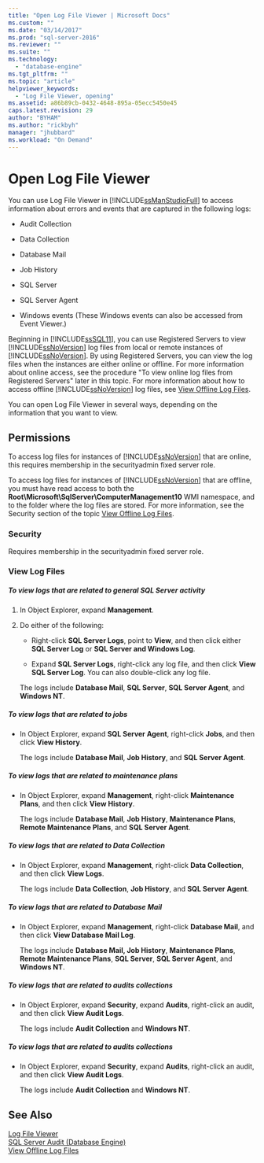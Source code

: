 ```yaml
---
title: "Open Log File Viewer | Microsoft Docs"
ms.custom: ""
ms.date: "03/14/2017"
ms.prod: "sql-server-2016"
ms.reviewer: ""
ms.suite: ""
ms.technology: 
  - "database-engine"
ms.tgt_pltfrm: ""
ms.topic: "article"
helpviewer_keywords: 
  - "Log File Viewer, opening"
ms.assetid: a86b89cb-0432-4648-895a-05ecc5450e45
caps.latest.revision: 29
author: "BYHAM"
ms.author: "rickbyh"
manager: "jhubbard"
ms.workload: "On Demand"
---
```

# Open Log File Viewer
  You can use Log File Viewer in [!INCLUDE[ssManStudioFull](../../includes/ssmanstudiofull-md.md)] to access information about errors and events that are captured in the following logs:  
  
-   Audit Collection  
  
-   Data Collection  
  
-   Database Mail  
  
-   Job History  
  
-   SQL Server  
  
-   SQL Server Agent  
  
-   Windows events (These Windows events can also be accessed from Event Viewer.)  
  
 Beginning in [!INCLUDE[ssSQL11](../../includes/sssql11-md.md)], you can use Registered Servers to view [!INCLUDE[ssNoVersion](../../includes/ssnoversion-md.md)] log files from local or remote instances of [!INCLUDE[ssNoVersion](../../includes/ssnoversion-md.md)]. By using Registered Servers, you can view the log files when the instances are either online or offline. For more information about online access, see the procedure "To view online log files from Registered Servers" later in this topic. For more information about how to access offline [!INCLUDE[ssNoVersion](../../includes/ssnoversion-md.md)] log files, see [View Offline Log Files](../../relational-databases/logs/view-offline-log-files.md).  
  
 You can open Log File Viewer in several ways, depending on the information that you want to view.  
  
##  <a name="BeforeYouBegin"></a> Permissions  
 To access log files for instances of [!INCLUDE[ssNoVersion](../../includes/ssnoversion-md.md)] that are online, this requires membership in the securityadmin fixed server role.  
  
 To access log files for instances of [!INCLUDE[ssNoVersion](../../includes/ssnoversion-md.md)] that are offline, you must have read access to both the **Root\Microsoft\SqlServer\ComputerManagement10** WMI namespace, and to the folder where the log files are stored. For more information, see the Security section of the topic [View Offline Log Files](../../relational-databases/logs/view-offline-log-files.md).  
  
### Security  
 Requires membership in the securityadmin fixed server role.  
  
### View Log Files  
  
##### To view logs that are related to general SQL Server activity  
  
1.  In Object Explorer, expand **Management**.  
  
2.  Do either of the following:  
  
    -   Right-click **SQL Server Logs**, point to **View**, and then click either **SQL Server Log** or **SQL Server and Windows Log**.  
  
    -   Expand **SQL Server Logs**, right-click any log file, and then click **View SQL Server Log**. You can also double-click any log file.  
  
     The logs include **Database Mail**, **SQL Server**, **SQL Server Agent**, and **Windows NT**.  
  
##### To view logs that are related to jobs  
  
-   In Object Explorer, expand **SQL Server Agent**, right-click **Jobs**, and then click **View History**.  
  
     The logs include **Database Mail**, **Job History**, and **SQL Server Agent**.  
  
##### To view logs that are related to maintenance plans  
  
-   In Object Explorer, expand **Management**, right-click **Maintenance Plans**, and then click **View History**.  
  
     The logs include **Database Mail**, **Job History**, **Maintenance Plans**, **Remote Maintenance Plans**, and **SQL Server Agent**.  
  
##### To view logs that are related to Data Collection  
  
-   In Object Explorer, expand **Management**, right-click **Data Collection**, and then click **View Logs**.  
  
     The logs include **Data Collection**, **Job History**, and **SQL Server Agent**.  
  
##### To view logs that are related to Database Mail  
  
-   In Object Explorer, expand **Management**, right-click **Database Mail**, and then click **View Database Mail Log**.  
  
     The logs include **Database Mail, Job History**, **Maintenance Plans**, **Remote Maintenance Plans**, **SQL Server**, **SQL Server Agent**, and **Windows NT**.  
  
##### To view logs that are related to audits collections  
  
-   In Object Explorer, expand **Security**, expand **Audits**, right-click an audit, and then click **View Audit Logs**.  
  
     The logs include **Audit Collection** and **Windows NT**.  
  
##### To view logs that are related to audits collections  
  
-   In Object Explorer, expand **Security**, expand **Audits**, right-click an audit, and then click **View Audit Logs**.  
  
     The logs include **Audit Collection** and **Windows NT**.  
  
## See Also  
 [Log File Viewer](../../relational-databases/logs/log-file-viewer.md)   
 [SQL Server Audit &#40;Database Engine&#41;](../../relational-databases/security/auditing/sql-server-audit-database-engine.md)   
 [View Offline Log Files](../../relational-databases/logs/view-offline-log-files.md)  
  
  
